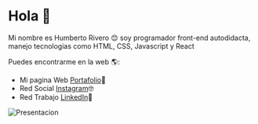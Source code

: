 

<!--
**danieldamian09/danieldamian09** is a ✨ _special_ ✨ repository because its `README.md` (this file) appears on your GitHub profile.

Here are some ideas to get you started:

- 🔭 I’m currently working on ...
- 🌱 I’m currently learning ...
- 👯 I’m looking to collaborate on ...
- 🤔 I’m looking for help with ...
- 💬 Ask me about ...
- 📫 How to reach me: ...
-  Pronouns: ...
- ⚡ Fun fact: ...
-->

# Hola 👋

Mi nombre es Humberto Rivero 😊 soy programador front-end autodidacta, manejo tecnologias como HTML, CSS, Javascript y React

Puedes encontrarme en la web 🌎:
- Mi pagina Web <a href="https://confident-engelbart-f76e9c.netlify.app/">Portafolio</a>🚀
- Red Social <a href="https://www.instagram.com/daniel_rivero09/">Instagram</a>🤓
- Red Trabajo <a href="https://www.linkedin.com/in/humberto-rivero-rivero-castro/">LinkedIn</a>💼

![Presentacion](https://user-images.githubusercontent.com/63797901/120249990-019be480-c253-11eb-82c8-f336fef4cd8d.png)

